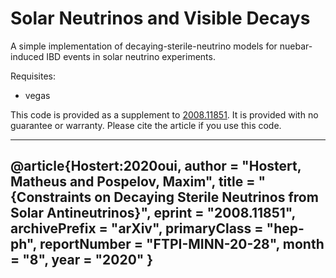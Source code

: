 # Solar Neutrinos and Visible Decays

 A simple implementation of decaying-sterile-neutrino models for nuebar-induced IBD events in solar neutrino experiments. 

 Requisites:
 * vegas

 This code is provided as a supplement to [2008.11851](https://arxiv.org/abs/2008.11851). It is provided with no guarantee or warranty. Please cite the article if you use this code.

 ---
 @article{Hostert:2020oui,
    author = "Hostert, Matheus and Pospelov, Maxim",
    title = "{Constraints on Decaying Sterile Neutrinos from Solar Antineutrinos}",
    eprint = "2008.11851",
    archivePrefix = "arXiv",
    primaryClass = "hep-ph",
    reportNumber = "FTPI-MINN-20-28",
    month = "8",
    year = "2020"
   }
 ---
